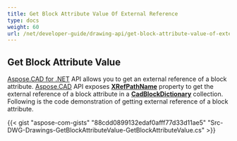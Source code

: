 ```yaml
---
title: Get Block Attribute Value Of External Reference
type: docs
weight: 60
url: /net/developer-guide/drawing-api/get-block-attribute-value-of-external-reference/
---
```


## **Get Block Attribute Value**

[Aspose.CAD for .NET](/cad/net/) API allows you to get an external reference of a block attribute. [Aspose.CAD](https://products.aspose.com/cad/net/) API exposes [**XRefPathName**](https://reference.aspose.com/cad/net/aspose.cad.fileformats.cad.cadobjects/cadblockentity/properties/xrefpathname) property to get the external reference of a block attribute in a [**CadBlockDictionary**](https://reference.aspose.com/cad/net/aspose.cad.fileformats.cad/cadblockdictionary) collection. Following is the code demonstration of getting external reference of a block attribute.

{{< gist "aspose-com-gists" "88cdd0899132edaf0afff77d33d11ae5" "Src-DWG-Drawings-GetBlockAttributeValue-GetBlockAttributeValue.cs" >}}
